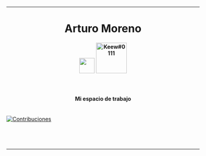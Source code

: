 <hr/>

<div align="center">
  <h1>Arturo Moreno</h1>
</div>

<div align="center">
<h4>
  <img src="https://upload.wikimedia.org/wikipedia/commons/7/79/Spring_Boot.svg"  width="40";>
 
  <img src="https://storage.googleapis.com/cms-storage-bucket/847ae81f5430402216fd.svg" width="80" title="Keew#0111">
</h4>
</div>



<br/>

<div align="center">
  <h4>Mi espacio de trabajo</h4>
</div>


<br/>

<a href="#gh-dark-mode-only">
    <img src="https://github-readme-activity-graph.vercel.app/graph?username=ArturoMoreno56&theme=github-dark&point=00000000&radius=12" alt="Contribuciones">
</a>

<div align="center">
  <h1></h1>
</div>
&nbsp;
<hr/>
